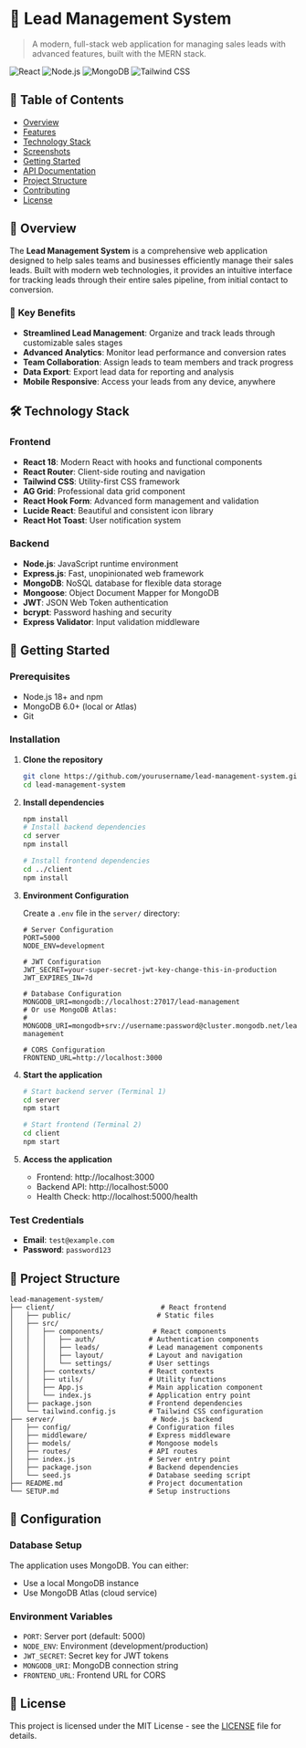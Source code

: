 # 🚀 Lead Management System

> A modern, full-stack web application for managing sales leads with advanced features, built with the MERN stack.

![React](https://img.shields.io/badge/React-18.3.1-blue?style=for-the-badge&logo=react)
![Node.js](https://img.shields.io/badge/Node.js-18+-green?style=for-the-badge&logo=node.js)
![MongoDB](https://img.shields.io/badge/MongoDB-6.0+-green?style=for-the-badge&logo=mongodb)
![Tailwind CSS](https://img.shields.io/badge/Tailwind_CSS-3.4.17-blue?style=for-the-badge&logo=tailwind-css)

## 📖 Table of Contents

- [Overview](#overview)
- [Features](#features)
- [Technology Stack](#technology-stack)
- [Screenshots](#screenshots)
- [Getting Started](#getting-started)
- [API Documentation](#api-documentation)
- [Project Structure](#project-structure)
- [Contributing](#contributing)
- [License](#license)

## 🌟 Overview

The **Lead Management System** is a comprehensive web application designed to help sales teams and businesses efficiently manage their sales leads. Built with modern web technologies, it provides an intuitive interface for tracking leads through their entire sales pipeline, from initial contact to conversion.

### 🎯 **Key Benefits**
- **Streamlined Lead Management**: Organize and track leads through customizable sales stages
- **Advanced Analytics**: Monitor lead performance and conversion rates
- **Team Collaboration**: Assign leads to team members and track progress
- **Data Export**: Export lead data for reporting and analysis
- **Mobile Responsive**: Access your leads from any device, anywhere

## 🛠️ Technology Stack

### **Frontend**
- **React 18**: Modern React with hooks and functional components
- **React Router**: Client-side routing and navigation
- **Tailwind CSS**: Utility-first CSS framework
- **AG Grid**: Professional data grid component
- **React Hook Form**: Advanced form management and validation
- **Lucide React**: Beautiful and consistent icon library
- **React Hot Toast**: User notification system

### **Backend**
- **Node.js**: JavaScript runtime environment
- **Express.js**: Fast, unopinionated web framework
- **MongoDB**: NoSQL database for flexible data storage
- **Mongoose**: Object Document Mapper for MongoDB
- **JWT**: JSON Web Token authentication
- **bcrypt**: Password hashing and security
- **Express Validator**: Input validation middleware

## 🚀 Getting Started

### **Prerequisites**
- Node.js 18+ and npm
- MongoDB 6.0+ (local or Atlas)
- Git

### **Installation**

1. **Clone the repository**
   ```bash
   git clone https://github.com/yourusername/lead-management-system.git
   cd lead-management-system
   ```

2. **Install dependencies**
   ```bash
   npm install
   # Install backend dependencies
   cd server
   npm install
   
   # Install frontend dependencies
   cd ../client
   npm install
   ```

3. **Environment Configuration**
   
   Create a `.env` file in the `server/` directory:
   ```env
   # Server Configuration
   PORT=5000
   NODE_ENV=development
   
   # JWT Configuration
   JWT_SECRET=your-super-secret-jwt-key-change-this-in-production
   JWT_EXPIRES_IN=7d
   
   # Database Configuration
   MONGODB_URI=mongodb://localhost:27017/lead-management
   # Or use MongoDB Atlas:
   # MONGODB_URI=mongodb+srv://username:password@cluster.mongodb.net/lead-management
   
   # CORS Configuration
   FRONTEND_URL=http://localhost:3000
   ```

4. **Start the application**
   ```bash
   # Start backend server (Terminal 1)
   cd server
   npm start
   
   # Start frontend (Terminal 2)
   cd client
   npm start
   ```

5. **Access the application**
   - Frontend: http://localhost:3000
   - Backend API: http://localhost:5000
   - Health Check: http://localhost:5000/health

### **Test Credentials**
- **Email**: `test@example.com`
- **Password**: `password123`

## 📁 Project Structure

```
lead-management-system/
├── client/                          # React frontend
│   ├── public/                     # Static files
│   ├── src/
│   │   ├── components/            # React components
│   │   │   ├── auth/             # Authentication components
│   │   │   ├── leads/            # Lead management components
│   │   │   ├── layout/           # Layout and navigation
│   │   │   └── settings/         # User settings
│   │   ├── contexts/             # React contexts
│   │   ├── utils/                # Utility functions
│   │   ├── App.js                # Main application component
│   │   └── index.js              # Application entry point
│   ├── package.json              # Frontend dependencies
│   └── tailwind.config.js        # Tailwind CSS configuration
├── server/                        # Node.js backend
│   ├── config/                   # Configuration files
│   ├── middleware/               # Express middleware
│   ├── models/                   # Mongoose models
│   ├── routes/                   # API routes
│   ├── index.js                  # Server entry point
│   ├── package.json              # Backend dependencies
│   └── seed.js                   # Database seeding script
├── README.md                     # Project documentation
└── SETUP.md                      # Setup instructions
```

## 🔧 Configuration

### **Database Setup**
The application uses MongoDB. You can either:
- Use a local MongoDB instance
- Use MongoDB Atlas (cloud service)

### **Environment Variables**
- `PORT`: Server port (default: 5000)
- `NODE_ENV`: Environment (development/production)
- `JWT_SECRET`: Secret key for JWT tokens
- `MONGODB_URI`: MongoDB connection string
- `FRONTEND_URL`: Frontend URL for CORS

## 📄 License

This project is licensed under the MIT License - see the [LICENSE](LICENSE) file for details.
